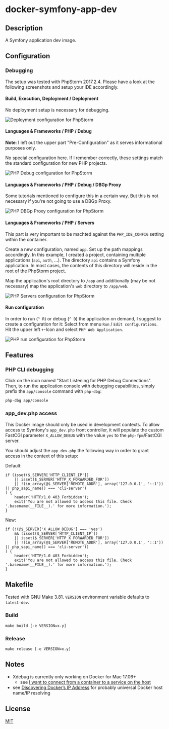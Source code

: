 # docker-symfony-app-dev

## Description

A Symfony application dev image.

## Configuration

### Debugging

The setup was tested with PhpStorm 2017.2.4. Please have a look at the following screenshots and setup your IDE accordingly.

#### Build, Execution, Deployment / Deployment

No deployment setup is necessary for debugging.

![Deployment configuration for PhpStorm](doc/01-deployment-configuration.png "Deployment configuration for PhpStorm")

#### Languages & Frameworks / PHP / Debug

**Note**: I left out the upper part "Pre-Configuration" as it serves informational purposes only.

No special configuration here. If I remember correctly, these settings match the standard configuration for new PHP projects.

![PHP Debug configuration for PhpStorm](doc/02-debug-configuration.png "PHP Debug configuration for PhpStorm")

#### Languages & Frameworks / PHP / Debug / DBGp Proxy

Some tutorials mentioned to configure this in a certain way. But this is not necessary if you're not going to use a DBGp Proxy.

![PHP DBGp Proxy configuration for PhpStorm](doc/03-dbgpproxy-configuration.png "PHP DBGp Proxy configuration for PhpStorm")

#### Languages & Frameworks / PHP / Servers

This part is very important to be machted against the `PHP_IDE_CONFIG` setting within the container.

Create a new configuration, named `app`. Set up the path mappings accordingly. In this example, I created a project, containing
multiple applications (`api`, `auth`, ...). The directory `api` contains a Symfony application. In most cases, the contents of
this directory will reside in the root of the PhpStorm project.

Map the application's root directory to `/app` and additionally (may be not necessary) map the application's `web` directory
to `/app/web`.

![PHP Servers configuration for PhpStorm](doc/04-servers-configuration.png "PHP Servers configuration for PhpStorm")

#### Run configuration

In order to run (`^ R`) or debug (`^ D`) the application on demand, I suggest to create a configuration for it:
Select from menu `Run` / `Edit configurations`. Hit the upper left `+`-Icon and select `PHP Web Application`.

![PHP run configuration for PhpStorm](doc/05-run-configuration.png "PHP run configuration for PhpStorm")

## Features

### PHP CLI debugging

Click on the icon named "Start Listening for PHP Debug Connections". Then, to run the application console with debugging 
capabilities, simply prefix the `app/console` command with `php-dbg`:

    php-dbg app/console

### app_dev.php access

This Docker image should only be used in development contexts. To allow access to Symfony's `app_dev.php` front controller,
it will populate the custom FastCGI parameter `X_ALLOW_DEBUG` with the value `yes` to the `php-fpm`/FastCGI server.

You should adjust the `app_dev.php` the following way in order to grant access in the context of this setup:

Default:

    if (isset($_SERVER['HTTP_CLIENT_IP'])
        || isset($_SERVER['HTTP_X_FORWARDED_FOR'])
        || !(in_array(@$_SERVER['REMOTE_ADDR'], array('127.0.0.1', '::1')) || php_sapi_name() === 'cli-server')
    ) {
        header('HTTP/1.0 403 Forbidden');
        exit('You are not allowed to access this file. Check '.basename(__FILE__).' for more information.');
    }

New:

    if (!(@$_SERVER['X_ALLOW_DEBUG'] === 'yes')
        && (isset($_SERVER['HTTP_CLIENT_IP'])
        || isset($_SERVER['HTTP_X_FORWARDED_FOR'])
        || !(in_array(@$_SERVER['REMOTE_ADDR'], array('127.0.0.1', '::1')) || php_sapi_name() === 'cli-server'))
    ) {
        header('HTTP/1.0 403 Forbidden');
        exit('You are not allowed to access this file. Check '.basename(__FILE__).' for more information.');
    }

## Makefile

Tested with GNU Make 3.81. `VERSION` environment variable defaults to `latest-dev`.

### Build

    make build [-e VERSION=x.y]

### Release

    make release [-e VERSION=x.y]

## Notes

  - Xdebug is currently only working on Docker for Mac 17.06+
    - see [I want to connect from a container to a service on the host][docker_for_mac_host_dns]
  - see [Discovering Docker’s IP Address][che_eclipse] for probably universal Docker host name/IP resolving

## License

[MIT](LICENSE)

[docker_for_mac_host_dns]: https://docs.docker.com/docker-for-mac/networking/#i-want-to-connect-from-a-container-to-a-service-on-the-host
[che_eclipse]: https://che.eclipse.org/discovering-dockers-ip-address-2bb524b0cb28
